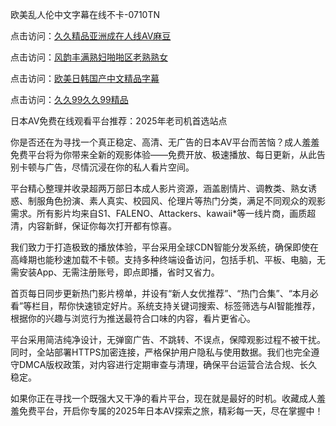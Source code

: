 欧美乱人伦中文字幕在线不卡-0710TN 

点击访问：<a href="https://heiliaowzu4ur.pages.dev">久久精品亚洲成在人线AV麻豆</a>

点击访问：<a href="https://heiliaoxwd5i8.pages.dev">风韵丰满熟妇啪啪区老熟熟女</a>

点击访问：<a href="https://heiliaozj3tjd.pages.dev">欧美日韩国产中文精品字幕</a>

点击访问：<a href="https://heiliaoow5kzm.pages.dev">久久99久久99精品</a>   

日本AV免费在线观看平台推荐：2025年老司机首选站点

你是否还在为寻找一个真正稳定、高清、无广告的日本AV平台而苦恼？成人羞羞免费平台将为你带来全新的观影体验——免费开放、极速播放、每日更新，从此告别卡顿与广告，尽情沉浸在你的私人看片空间。

平台精心整理并收录超两万部日本成人影片资源，涵盖剧情片、调教类、熟女诱惑、制服角色扮演、素人真实、校园风、伦理片等热门分类，满足不同观众的观影需求。所有影片均来自S1、FALENO、Attackers、kawaii*等一线片商，画质超清，内容新鲜，保证你每次打开都有惊喜。

我们致力于打造极致的播放体验，平台采用全球CDN智能分发系统，确保即使在高峰期也能秒速加载不卡顿。支持多种终端设备访问，包括手机、平板、电脑，无需安装App、无需注册账号，即点即播，省时又省力。

首页每日同步更新热门影片榜单，并设有“新人女优推荐”、“热门合集”、“本月必看”等栏目，帮你快速锁定好片。系统支持关键词搜索、标签筛选与AI智能推荐，根据你的兴趣与浏览行为推送最符合口味的内容，看片更省心。

平台采用简洁纯净设计，无弹窗广告、不跳转、不误点，保障观影过程不被干扰。同时，全站部署HTTPS加密连接，严格保护用户隐私与使用数据。我们也完全遵守DMCA版权政策，对内容进行定期审查与清理，确保平台运营合法合规、长久稳定。

如果你正在寻找一个既强大又干净的看片平台，现在就是最好的时机。收藏成人羞羞免费平台，开启你专属的2025年日本AV探索之旅，精彩每一天，尽在掌握中！

<span style="display:none;">[Canonical link]  ( ）</span> 
